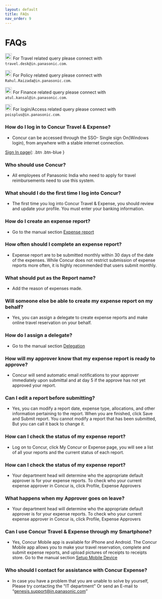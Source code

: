 ```yaml
---
layout: default
title: FAQs
nav_order: 9
---
```

# FAQs


<img src="{{ site.url }}{{ site.baseurl }}\assets\images\bulb.png"  height="22" width="22"> For Travel related query please connect with `travel.desk@in.panasonic.com`.

<img src="{{ site.url }}{{ site.baseurl }}\assets\images\bulb.png"  height="22" width="22"> For Policy related query please connect with `Rahul.Raizada@in.panasonic.com`.

<img src="{{ site.url }}{{ site.baseurl }}\assets\images\bulb.png"  height="22" width="22"> For Finance related query please connect with `atul.kansal@in.panasonic.com`.

<img src="{{ site.url }}{{ site.baseurl }}\assets\images\bulb.png"  height="22" width="22"> For login/Access related query please connect with `poisplus@in.panasonic.com`.

### How do I log in to Concur Travel & Expense?
+ Concur can be accessed through the SSO- Single sign On(Windows login), from anywhere with a stable internet connection.

[Sign In page](https://www.concur.in.panasonic.com){: .btn .btn-blue }

### Who should use Concur?
+  All employees of Panasonic India who need to apply for travel reimbursements need to use this system.

### What should I do the first time I log into Concur?
+ The first time you log into Concur Travel & Expense, you should review and update your profile. You must enter your banking information. 

### How do I create an expense report?
+  Go to the manual section <a href="{{ site.url }}{{ site.baseurl }}docs/expences"> Expense report</a>

### How often should I complete an expense report?
+ Expense report are to be submitted monthly within 30 days of the date of the expenses. While Concur does not restrict submission of expense reports more often, it is highly recommended that users submit monthly.

### What should put as the Report name?
+ Add the reason of expenses made.

### Will someone else be able to create my expense report on my behalf?
+ Yes, you can assign a delegate to create expense reports and make online travel reservation on your behalf. 

### How do I assign a delegate?
+ Go to the manual section <a href="{{ site.url }}{{ site.baseurl }}docs/Delegation"> Delegation</a>

### How will my approver know that my expense report is ready to approve?
+  Concur will send automatic email notifications to your approver immediately upon submittal and at day 5 if the approve has not yet approved your report. 

### Can I edit a report before submitting?
+ Yes, you can modify a report date, expense type, allocations, and other information pertaining to the report. When you are finished, click Save and Submit report. You cannot modify a report that has been submitted, But you can call it back to change it.

### How can I check the status of my expense report?
+ Log on to Concur, click My Concur or Expense page, you will see a list of all your reports and the current status of each report.

### How can I check the status of my expense report?
+ Your department head will determine who the appropriate default approver is for your expense reports. To check who your current expense approver in Concur is, click Profile, Expense Approvers

### What happens when my Approver goes on leave?
+ Your department head will determine who the appropriate default approver is for your expense reports. To check who your current expense approver in Concur is, click Profile, Expense Approvers

### Can I use Concur Travel & Expense through my Smartphone?
+ Yes, Concur Mobile app is available for iPhone and Android. The Concur Mobile app allows you to make your travel reservation, complete and submit expense reports, and upload pictures of receipts to receipts store. Go to the manual section <a href="{{ site.url }}{{ site.baseurl }}docs/setup"> Setup Mobile Device</a>

### Who should I contact for assistance with Concur Expense?
+  In case you have a problem that you are unable to solve by yourself, Please try contacting the "IT department" Or send an E-mail to “genesis.support@in.panasonic.com”
